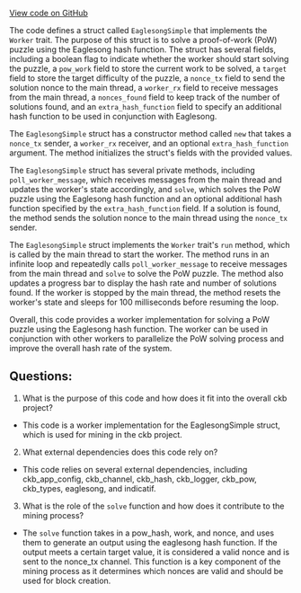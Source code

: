 [View code on GitHub](https://github.com/nervosnetwork/ckb/blob/develop/miner/src/worker/eaglesong_simple.rs)

The code defines a struct called `EaglesongSimple` that implements the `Worker` trait. The purpose of this struct is to solve a proof-of-work (PoW) puzzle using the Eaglesong hash function. The struct has several fields, including a boolean flag to indicate whether the worker should start solving the puzzle, a `pow_work` field to store the current work to be solved, a `target` field to store the target difficulty of the puzzle, a `nonce_tx` field to send the solution nonce to the main thread, a `worker_rx` field to receive messages from the main thread, a `nonces_found` field to keep track of the number of solutions found, and an `extra_hash_function` field to specify an additional hash function to be used in conjunction with Eaglesong.

The `EaglesongSimple` struct has a constructor method called `new` that takes a `nonce_tx` sender, a `worker_rx` receiver, and an optional `extra_hash_function` argument. The method initializes the struct's fields with the provided values.

The `EaglesongSimple` struct has several private methods, including `poll_worker_message`, which receives messages from the main thread and updates the worker's state accordingly, and `solve`, which solves the PoW puzzle using the Eaglesong hash function and an optional additional hash function specified by the `extra_hash_function` field. If a solution is found, the method sends the solution nonce to the main thread using the `nonce_tx` sender.

The `EaglesongSimple` struct implements the `Worker` trait's `run` method, which is called by the main thread to start the worker. The method runs in an infinite loop and repeatedly calls `poll_worker_message` to receive messages from the main thread and `solve` to solve the PoW puzzle. The method also updates a progress bar to display the hash rate and number of solutions found. If the worker is stopped by the main thread, the method resets the worker's state and sleeps for 100 milliseconds before resuming the loop.

Overall, this code provides a worker implementation for solving a PoW puzzle using the Eaglesong hash function. The worker can be used in conjunction with other workers to parallelize the PoW solving process and improve the overall hash rate of the system.
## Questions:
 1. What is the purpose of this code and how does it fit into the overall ckb project?
- This code is a worker implementation for the EaglesongSimple struct, which is used for mining in the ckb project.

2. What external dependencies does this code rely on?
- This code relies on several external dependencies, including ckb_app_config, ckb_channel, ckb_hash, ckb_logger, ckb_pow, ckb_types, eaglesong, and indicatif.

3. What is the role of the `solve` function and how does it contribute to the mining process?
- The `solve` function takes in a pow_hash, work, and nonce, and uses them to generate an output using the eaglesong hash function. If the output meets a certain target value, it is considered a valid nonce and is sent to the nonce_tx channel. This function is a key component of the mining process as it determines which nonces are valid and should be used for block creation.
